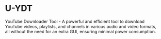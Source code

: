 # U-YDT
YouTube Downloader Tool - A powerful and efficient tool to download YouTube videos, playlists, and channels in various audio and video formats, all without the need for an extra GUI, ensuring minimal power consumption.
